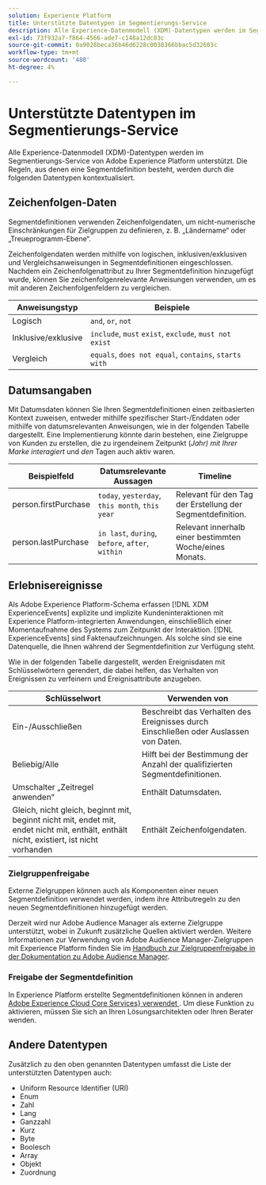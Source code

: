 ```yaml
---
solution: Experience Platform
title: Unterstützte Datentypen im Segmentierungs-Service
description: Alle Experience-Datenmodell (XDM)-Datentypen werden im Segmentierungs-Service von Adobe unterstützt. Die Regeln, aus denen eine Segmentdefinition besteht, werden durch die folgenden Datentypen kontextualisiert.
exl-id: 73f932a7-f864-4566-ade7-c148a12dc83c
source-git-commit: 0a9028beca36b46d6228c0038366bbac5d32603c
workflow-type: tm+mt
source-wordcount: '480'
ht-degree: 4%

---
```


# Unterstützte Datentypen im Segmentierungs-Service

Alle Experience-Datenmodell (XDM)-Datentypen werden im Segmentierungs-Service von Adobe Experience Platform unterstützt. Die Regeln, aus denen eine Segmentdefinition besteht, werden durch die folgenden Datentypen kontextualisiert.

## Zeichenfolgen-Daten

Segmentdefinitionen verwenden Zeichenfolgendaten, um nicht-numerische Einschränkungen für Zielgruppen zu definieren, z. B. „Ländername“ oder „Treueprogramm-Ebene“.

Zeichenfolgendaten werden mithilfe von logischen, inklusiven/exklusiven und Vergleichsanweisungen in Segmentdefinitionen eingeschlossen. Nachdem ein Zeichenfolgenattribut zu Ihrer Segmentdefinition hinzugefügt wurde, können Sie zeichenfolgenrelevante Anweisungen verwenden, um es mit anderen Zeichenfolgenfeldern zu vergleichen.

| Anweisungstyp | Beispiele |
| -------------- | -------- |
| Logisch       | `and`, `or`, `not` |
| Inklusive/exklusive | `include`, `must` `exist`, `exclude`, `must not exist` |
| Vergleich | `equals`, `does not equal`, `contains`, `starts with` |

## Datumsangaben

Mit Datumsdaten können Sie Ihren Segmentdefinitionen einen zeitbasierten Kontext zuweisen, entweder mithilfe spezifischer Start-/Enddaten oder mithilfe von datumsrelevanten Anweisungen, wie in der folgenden Tabelle dargestellt. Eine Implementierung könnte darin bestehen, eine Zielgruppe von Kunden zu erstellen, die zu irgendeinem Zeitpunkt (*Jahr) mit Ihrer Marke interagiert* und *den* Tagen auch aktiv waren.

| Beispielfeld | Datumsrelevante Aussagen | Timeline |
| ------------- | ------------------------ | --------- |
| person.firstPurchase | `today`, `yesterday`, `this month`, `this year` | Relevant für den Tag der Erstellung der Segmentdefinition. |
| person.lastPurchase | `in last`, `during`, `before`, `after`, `within` | Relevant innerhalb einer bestimmten Woche/eines Monats. |

## Erlebnisereignisse

Als Adobe Experience Platform-Schema erfassen [!DNL XDM ExperienceEvents] explizite und implizite Kundeninteraktionen mit Experience Platform-integrierten Anwendungen, einschließlich einer Momentaufnahme des Systems zum Zeitpunkt der Interaktion. [!DNL ExperienceEvents] sind Faktenaufzeichnungen. Als solche sind sie eine Datenquelle, die Ihnen während der Segmentdefinition zur Verfügung steht.

Wie in der folgenden Tabelle dargestellt, werden Ereignisdaten mit Schlüsselwörtern gerendert, die dabei helfen, das Verhalten von Ereignissen zu verfeinern und Ereignisattribute anzugeben.

| Schlüsselwort | Verwenden von  |
| ------- | --- |
| Ein-/Ausschließen | Beschreibt das Verhalten des Ereignisses durch Einschließen oder Auslassen von Daten. |
| Beliebig/Alle | Hilft bei der Bestimmung der Anzahl der qualifizierten Segmentdefinitionen. |
| Umschalter „Zeitregel anwenden“ | Enthält Datumsdaten. |
| Gleich, nicht gleich, beginnt mit, beginnt nicht mit, endet mit, endet nicht mit, enthält, enthält nicht, existiert, ist nicht vorhanden | Enthält Zeichenfolgendaten. |

### Zielgruppenfreigabe

Externe Zielgruppen können auch als Komponenten einer neuen Segmentdefinition verwendet werden, indem ihre Attributregeln zu den neuen Segmentdefinitionen hinzugefügt werden.

Derzeit wird nur Adobe Audience Manager als externe Zielgruppe unterstützt, wobei in Zukunft zusätzliche Quellen aktiviert werden. Weitere Informationen zur Verwendung von Adobe Audience Manager-Zielgruppen mit Experience Platform finden Sie im [Handbuch zur Zielgruppenfreigabe in der Dokumentation zu Adobe Audience Manager](https://experienceleague.adobe.com/docs/audience-manager/user-guide/implementation-integration-guides/integration-experience-platform/aam-aep-audience-sharing.html?lang=de).

### Freigabe der Segmentdefinition

In Experience Platform erstellte Segmentdefinitionen können in anderen [Adobe Experience Cloud Core Services&rbrace; verwendet ](https://experienceleague.adobe.com/docs/core-services/interface/experience-cloud.html?lang=de). Um diese Funktion zu aktivieren, müssen Sie sich an Ihren Lösungsarchitekten oder Ihren Berater wenden.

## Andere Datentypen

Zusätzlich zu den oben genannten Datentypen umfasst die Liste der unterstützten Datentypen auch:

- Uniform Resource Identifier (URI)
- Enum
- Zahl
- Lang
- Ganzzahl
- Kurz
- Byte
- Boolesch
- Array
- Objekt
- Zuordnung
